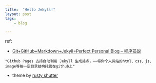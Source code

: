 ```yaml
---
title:  "Hello Jekyll!"
layout: post
tags:
    - blog

---
```


ref:

* [Git+GitHub+Markdown+Jekyll=Perfect Personal Blog – 程序员说](http://www.devtalking.com/articles/git-gitHub-markdown-jekyll/)

```
"Github Pages 支持自动利用 Jekyll 生成站点，⋯⋯将你个人网站的html、css、js、image等按一定目录结构托管在github上"
```
* theme by [rusty shutter](http://lhzhang.com/)
